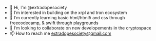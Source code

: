 - 👋 Hi, I’m @extradopesociety
- 👀 I’m interested in building on the xrpl and tron ecosystem
- 🌱 I’m currently learning basic html/html5 and css through freecodecamp, & swift through playgrounds
- 💞️ I’m looking to collaborate on new developements in the cryptospace
- 📫 How to reach me extradopesociety@gmail.com

<!---
extradopesociety/extradopesociety is a ✨ special ✨ repository because its `README.md` (this file) appears on your GitHub profile.
You can click the Preview link to take a look at your changes.
--->
